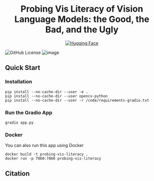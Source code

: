 <!-- markdownlint-disable first-line-h1 -->
<!-- markdownlint-disable html -->
<!-- markdownlint-disable no-duplicate-header -->

<div align="center">
    <h1>Probing Vis Literacy of Vision Language Models: the Good, the Bad, and the Ugly</h1>
</div>

<div align="center">
    <a href="https://huggingface.co/uw-insight-lab" target="_blank">
        <img src="https://img.shields.io/badge/HuggingFace-InsightLab-yellow?logo=huggingface" alt="Hugging Face" />
    </a>

</div>

![GitHub License](https://img.shields.io/github/license/AustingDong/Probing-Vis-Literacy-of-Vision-Language-Models)
![image](https://github.com/AustingDong/Probing-Vis-Literacy-of-Vision-Language-Models/examples/placeholder.png)

## Quick Start

### Installation

```shell
pip install --no-cache-dir --user -e .
pip install --no-cache-dir --user opencv-python
pip install --no-cache-dir --user -r /code/requirements-gradio.txt
```

### Run the Gradio App

```shell
gradio app.py
```

### Docker

You can also run this app using Docker

```shell
docker build -t probing-vis-literacy .
docker run -p 7860:7860 probing-vis-literacy
```

## Citation

